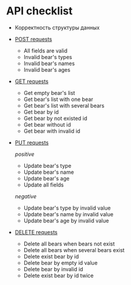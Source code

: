 # API checklist
* Корректность структуры данных
* [POST requests](./tests/test_post.py)
  * All fields are valid
  * Invalid bear's types
  * Invalid bear's names
  * Invalid bear's ages
* [GET requests](./tests/test_get.py)
  * Get empty bear's list
  * Get bear's list with one bear
  * Get bear's list with several bears
  * Get bear by id
  * Get bear by not existed id
  * Get bear without id
  * Get bear with invalid id
* [PUT requests](./tests/test_put.py)
  
  _positive_
  * Update bear's type
  * Update bear's name
  * Update bear's age
  * Update all fields
  
  _negative_
  * Update bear's type by invalid value
  * Update bear's name by invalid value
  * Update bear's age by invalid value
* [DELETE requests](./tests/test_delete.py)
  * Delete all bears when bears not exist
  * Delete all bears when several bears exist
  * Delete exist bear by id
  * Delete bear by empty id value
  * Delete bear by invalid id
  * Delete exist bear by id twice
    